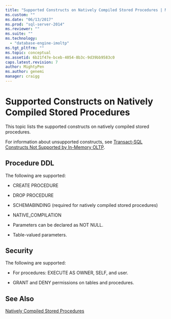 ```yaml
---
title: "Supported Constructs on Natively Compiled Stored Procedures | Microsoft Docs"
ms.custom: ""
ms.date: "06/13/2017"
ms.prod: "sql-server-2014"
ms.reviewer: ""
ms.suite: ""
ms.technology: 
  - "database-engine-imoltp"
ms.tgt_pltfrm: ""
ms.topic: conceptual
ms.assetid: 6b21f47e-bceb-4054-8b3c-9d39bb9583c0
caps.latest.revision: 7
author: MightyPen
ms.author: genemi
manager: craigg
---
```

# Supported Constructs on Natively Compiled Stored Procedures
  This topic lists the supported constructs on natively compiled stored procedures.  
  
 For information about unsupported constructs, see [Transact-SQL Constructs Not Supported by In-Memory OLTP](transact-sql-constructs-not-supported-by-in-memory-oltp.md).  
  
## Procedure DDL  
 The following are supported:  
  
-   CREATE PROCEDURE  
  
-   DROP PROCEDURE  
  
-   SCHEMABINDING (required for natively compiled stored procedures)  
  
-   NATIVE_COMPILATION  
  
-   Parameters can be declared as NOT NULL.  
  
-   Table-valued parameters.  
  
## Security  
 The following are supported:  
  
-   For procedures: EXECUTE AS OWNER, SELF, and user.  
  
-   GRANT and DENY permissions on tables and procedures.  
  
## See Also  
 [Natively Compiled Stored Procedures](natively-compiled-stored-procedures.md)  
  
  
